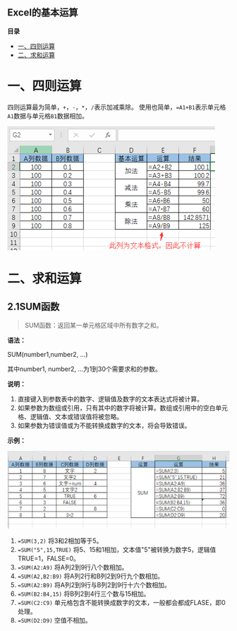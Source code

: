 Excel的基本运算
--------------

**目录**

- [一、四则运算](#一四则运算)
- [二、求和运算](#二求和运算)

# 一、四则运算

四则运算最为简单，`+`，`-`，`*`，`/`表示加减乘除。
使用也简单，`=A1+B1`表示单元格`A1`数据与单元格`B1`数据相加。

![](img/四则运算1.png)

# 二、求和运算

## 2.1SUM函数

> SUM函数：返回某一单元格区域中所有数字之和。

**语法：**

SUM(number1,number2, ...)

其中number1, number2, ...为1到30个需要求和的参数。

**说明：**

1. 直接键入到参数表中的数字、逻辑值及数字的文本表达式将被计算。
2. 如果参数为数组或引用，只有其中的数字将被计算。数组或引用中的空白单元格、逻辑值、文本或错误值将被忽略。
3. 如果参数为错误值或为不能转换成数字的文本，将会导致错误。

**示例：**

![](img/求和运算1.png)

1. `=SUM(3,2)` 将3和2相加等于5。
2. `=SUM("5",15,TRUE)` 将5、15和1相加，文本值"5"被转换为数字5，逻辑值TRUE=1，FALSE=0。
3. `=SUM(A2:A9)` 将A列2到9行八个数相加。
4. `=SUM(A2,B2:B9)` 将A列2行和B列2到9行九个数相加。
5. `=SUM(A2:B9)` 将A列2到9行与B列2到9行十六个数相加。
6. `=SUM(B2:B4,15)` 将B列2到4行三个数与15相加。
7. `=SUM(C2:C9)` 单元格包含不能转换成数字的文本，一般都会都成FLASE，即0处理。
8. `=SUM(D2:D9)` 空值不相加。

